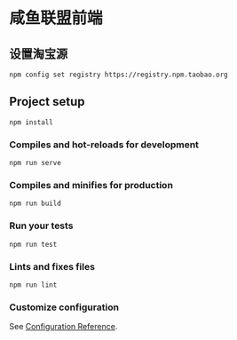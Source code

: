 # 咸鱼联盟前端

## 设置淘宝源
```
npm config set registry https://registry.npm.taobao.org
```

## Project setup
```
npm install 
```

### Compiles and hot-reloads for development
```
npm run serve 
```

### Compiles and minifies for production
```
npm run build
```

### Run your tests
```
npm run test
```

### Lints and fixes files
```
npm run lint
```

### Customize configuration
See [Configuration Reference](https://cli.vuejs.org/config/).

